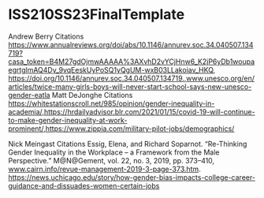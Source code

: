 # ISS210SS23FinalTemplate
Andrew Berry Citations https://www.annualreviews.org/doi/abs/10.1146/annurev.soc.34.040507.134719?casa_token=B4M27gdOjmwAAAAA%3AXvhD2vYCjHnw6_K2jP6yDb1woupaegrtglmAQ4Dy_9vqEeskUyPoSQ1yQgUM-wxB03LLakoiav_HKQ, https://doi.org/10.1146/annurev.soc.34.040507.134719.,www.unesco.org/en/articles/twice-many-girls-boys-will-never-start-school-says-new-unesco-gender-eatla
Matt DeJonghe Citations https://whitestationscroll.net/985/opinion/gender-inequality-in-academia/,https://hrdailyadvisor.blr.com/2021/01/15/covid-19-will-continue-to-make-gender-inequality-at-work-prominent/,https://www.zippia.com/military-pilot-jobs/demographics/





Nick Meingast Citations  Essig, Elena, and Richard Soparnot. “Re-Thinking Gender Inequality in the Workplace – a Framework from the Male Perspective.” M@N@Gement, vol. 22, no. 3, 2019, pp. 373–410, www.cairn.info/revue-management-2019-3-page-373.htm.  https://news.uchicago.edu/story/how-gender-bias-impacts-college-career-guidance-and-dissuades-women-certain-jobs
